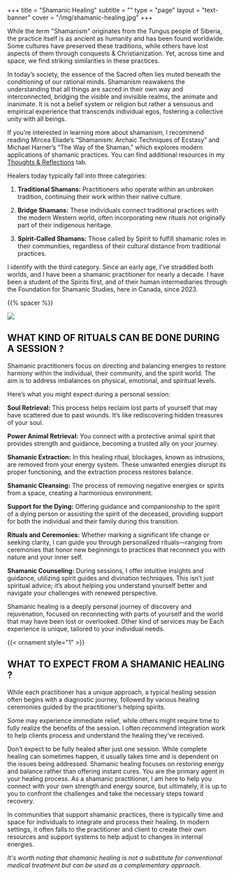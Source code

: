 +++
title = "Shamanic Healing"
subtitle = ""
type = "page"
layout = "text-banner"
cover = "/img/shamanic-healing.jpg"
+++

While the term "Shamanism" originates from the Tungus people of Siberia, the practice itself is as ancient as humanity and has been found worldwide. Some cultures have preserved these traditions, while others have lost aspects of them through conquests & Christianization. Yet, across time and space, we find striking similarities in these practices.

In today’s society, the essence of the Sacred often lies muted beneath the conditioning of our rational minds. Shamanism reawakens the understanding that all things are sacred in their own way and interconnected, bridging the visible and invisible realms, the animate and inanimate. It is not a belief system or religion but rather a sensuous and empirical experience that transcends individual egos, fostering a collective unity with all beings.

If you’re interested in learning more about shamanism, I recommend reading Mircea Eliade’s “Shamanism: Archaic Techniques of Ecstasy” and Michael Harner’s “The Way of the Shaman,” which explores modern applications of shamanic practices. You can find additional resources in my [Thoughts & Reflections](/thoughts) tab.

Healers today typically fall into three categories:

1. **Traditional Shamans:** Practitioners who operate within an unbroken tradition, continuing their work within their native culture.
  
2. **Bridge Shamans:** These individuals connect traditional practices with the modern Western world, often incorporating new rituals not originally part of their indigenous heritage.
  
3. **Spirit-Called Shamans:** Those called by Spirit to fulfill shamanic roles in their communities, regardless of their cultural distance from traditional practices.

I identify with the third category. Since an early age, I’ve straddled both worlds, and I have been a shamanic practitioner for nearly a decade. I have been a student of the Spirits first, and of their human intermediaries through the Foundation for Shamanic Studies, here in Canada, since 2023.


{{% spacer %}}  

![](/img/Shamanism.jpg)

## WHAT KIND OF RITUALS CAN BE DONE DURING A SESSION ?

Shamanic practitioners focus on directing and balancing energies to restore harmony within the individual, their community, and the spirit world. The aim is to address imbalances on physical, emotional, and spiritual levels.

Here’s what you might expect during a personal session:

**Soul Retrieval:** This process helps reclaim lost parts of yourself that may have scattered due to past wounds. It’s like rediscovering hidden treasures of your soul.
  
**Power Animal Retrieval:** You connect with a protective animal spirit that provides strength and guidance, becoming a trusted ally on your journey.

**Shamanic Extraction:** In this healing ritual, blockages, known as intrusions, are removed from your energy system. These unwanted energies disrupt its proper functioning, and the extraction process restores balance.

**Shamanic Cleansing:** The process of removing negative energies or spirits from a space, creating a harmonious environment.

**Support for the Dying:** Offering guidance and companionship to the spirit of a dying person or assisting the spirit of the deceased, providing support for both the individual and their family during this transition.

**Rituals and Ceremonies:** Whether marking a significant life change or seeking clarity, I can guide you through personalized rituals—ranging from ceremonies that honor new beginnings to practices that reconnect you with nature and your inner self.

**Shamanic Counseling:** During sessions, I offer intuitive insights and guidance, utilizing spirit guides and divination techniques. This isn’t just spiritual advice; it’s about helping you understand yourself better and navigate your challenges with renewed perspective.

Shamanic healing is a deeply personal journey of discovery and rejuvenation, focused on reconnecting with parts of yourself and the world that may have been lost or overlooked. Other kind of services may be Each experience is unique, tailored to your individual needs.

{{< ornament style="1" >}}
            
## WHAT TO EXPECT FROM A SHAMANIC HEALING ?

While each practitioner has a unique approach, a typical healing session often begins with a diagnostic journey, followed by various healing ceremonies guided by the practitioner’s helping spirits.

Some may experience immediate relief, while others might require time to fully realize the benefits of the session. I often recommend integration work to help clients process and understand the healing they’ve received.

Don’t expect to be fully healed after just one session. While complete healing can sometimes happen, it usually takes time and is dependent on the issues being addressed. Shamanic healing focuses on restoring energy and balance rather than offering instant cures. You are the primary agent in your healing process. As a shamanic practitioner, I am here to help you connect with your own strength and energy source, but ultimately, it is up to you to confront the challenges and take the necessary steps toward recovery.

In communities that support shamanic practices, there is typically time and space for individuals to integrate and process their healing. In modern settings, it often falls to the practitioner and client to create their own resources and support systems to help adjust to changes in internal energies.


*It's worth noting that shamanic healing is not a substitute for conventional medical treatment but can be used as a complementary approach.*

